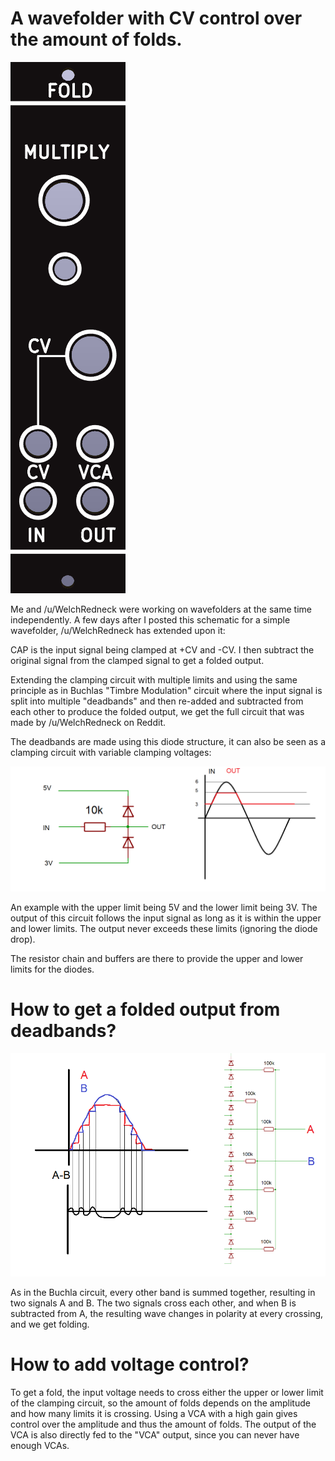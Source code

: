 # A wavefolder with CV control over the amount of folds.

![](https://raw.githubusercontent.com/Fihdi/Eurorack/refs/heads/main/Fold2/FoldFront.png)

Me and /u/WelchRedneck were working on wavefolders at the same time independently. A few days after I posted this schematic for a simple wavefolder, /u/WelchRedneck has extended upon it:

CAP is the input signal being clamped at +CV and -CV. I then subtract the original signal from the clamped signal to get a folded output.

Extending the clamping circuit with multiple limits and using the same principle as in Buchlas "Timbre Modulation" circuit where the input signal is split into multiple "deadbands" and then re-added and subtracted from each other to produce the folded output, we get the full circuit that was made by /u/WelchRedneck on Reddit. 

The deadbands are made using this diode structure, it can also be seen as a clamping circuit with variable clamping voltages:

![](https://raw.githubusercontent.com/Fihdi/Eurorack/refs/heads/main/Fold2/Deadband.png)

An example with the upper limit being 5V and the lower limit being 3V. The output of this circuit follows the input signal as long as it is within the upper and lower limits. The output never exceeds these limits (ignoring the diode drop).

The resistor chain and buffers are there to provide the upper and lower limits for the diodes.

# How to get a folded output from deadbands?

![](https://raw.githubusercontent.com/Fihdi/Eurorack/refs/heads/main/Fold2/theory.png)

As in the Buchla circuit, every other band is summed together, resulting in two signals A and B. The two signals cross each other, and when B is subtracted from A, the resulting wave changes in polarity at every crossing, and we get folding.

# How to add voltage control?

To get a fold, the input voltage needs to cross either the upper or lower limit of the clamping circuit, so the amount of folds depends on the amplitude and how many limits it is crossing. Using a VCA with a high gain gives control over the amplitude and thus the amount of folds. The output of the VCA is also directly fed to the "VCA" output, since you can never have enough VCAs.
